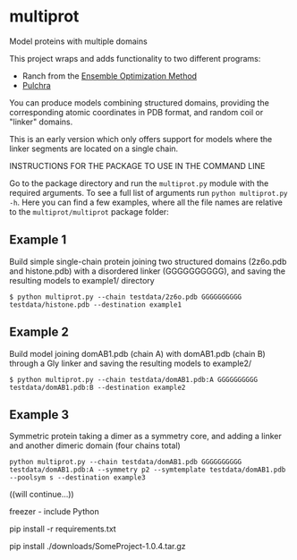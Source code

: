 # multiprot
Model proteins with multiple domains

This project wraps and adds functionality to two different programs:
- Ranch from the [Ensemble Optimization Method](https://www.embl-hamburg.de/biosaxs/eom.html)
- [Pulchra](http://www.pirx.com/pulchra/index.shtml)

You can produce models combining structured domains, providing the corresponding atomic coordinates in PDB format, and random coil or "linker" domains.

This is an early version which only offers support for models where the linker segments are located on a single chain.


INSTRUCTIONS FOR THE PACKAGE TO USE IN THE COMMAND LINE

Go to the package directory and run the `multiprot.py` module with the required arguments.
To see a full list of arguments run `python multiprot.py -h`. Here you can find a few examples, where all the file names are relative to the `multiprot/multiprot` package folder:

## Example 1
Build simple single-chain protein joining two structured domains (2z6o.pdb and histone.pdb) with a disordered linker (GGGGGGGGGG), and saving the resulting models to example1/ directory
```
$ python multiprot.py --chain testdata/2z6o.pdb GGGGGGGGGG testdata/histone.pdb --destination example1
```

## Example 2
Build model joining domAB1.pdb (chain A) with domAB1.pdb (chain B) through a Gly linker and saving the resulting models to example2/
```
$ python multiprot.py --chain testdata/domAB1.pdb:A GGGGGGGGGG testdata/domAB1.pdb:B --destination example2
```

## Example 3
Symmetric protein taking a dimer as a symmetry core, and adding a linker and another dimeric domain (four chains total)
```
python multiprot.py --chain testdata/domAB1.pdb GGGGGGGGGG testdata/domAB1.pdb:A --symmetry p2 --symtemplate testdata/domAB1.pdb --poolsym s --destination example3
```



((will continue...))

freezer - include Python

pip install -r requirements.txt

pip install ./downloads/SomeProject-1.0.4.tar.gz